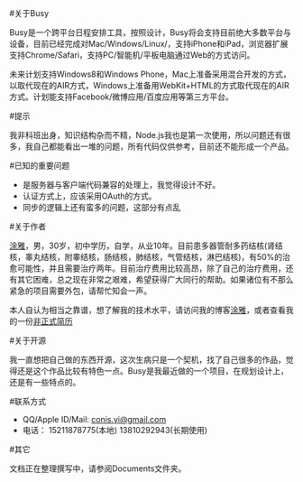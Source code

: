 #关于Busy

Busy是一个跨平台日程安排工具，按照设计，Busy将会支持目前绝大多数平台与设备，目前已经完成对Mac/Windows/Linux/，支持iPhone和iPad，浏览器扩展支持Chrome/Safari，支持PC/智能机/平板电脑通过Web的方式访问。

未来计划支持Windows8和Windows Phone，Mac上准备采用混合开发的方式，以取代现在的AIR方式，Windows上准备用WebKit+HTML的方式取代现在的AIR方式。计划能支持Facebook/微博应用/百度应用等第三方平台。


#提示

我非科班出身，知识结构杂而不精，Node.js我也是第一次使用，所以问题还有很多，我自己都能看出一堆的问题，所有代码仅供参考，目前还不能形成一个产品。

#已知的重要问题

* 是服务器与客户端代码兼容的处理上，我觉得设计不好。
* 认证方式上，应该采用OAuth的方式。
* 同步的逻辑上还有蛮多的问题，这部分有点乱


#关于作者

[涂雅](http://iove.net)，男，30岁，初中学历，自学，从业10年。目前患多器管耐多药结核(肾结核，睾丸结核，附睾结核，肠结核，肺结核，气管结核，淋巴结核)，有50%的治愈可能性，并且需要治疗两年。目前治疗费用比较高昂，除了自己的治疗费用，还有其它困难，总之现在非常之艰难，希望获得广大同行的帮助。如果诸位有不那么紧急的项目需要外包，请帮忙知会一声。

本人自认为相当之靠谱，想了解我的技术水平，请访问我的博客[涂雅](http://iove.net)，或者查看我的一份[非正式简历](http://iove.net/archives/3126.html)

#关于开源

我一直想把自己做的东西开源，这次生病只是一个契机，找了自己很多的作品，觉得还是这个作品比较有特色一点。Busy是我最近做的一个项目，在规划设计上，还是有一些特点的。

#联系方式
* QQ/Apple ID/Mail: conis.yi@gmail.com
* 电话： 15211878775(本地) 13810292943(长期使用)

#其它

文档正在整理撰写中，请参阅Documents文件夹。